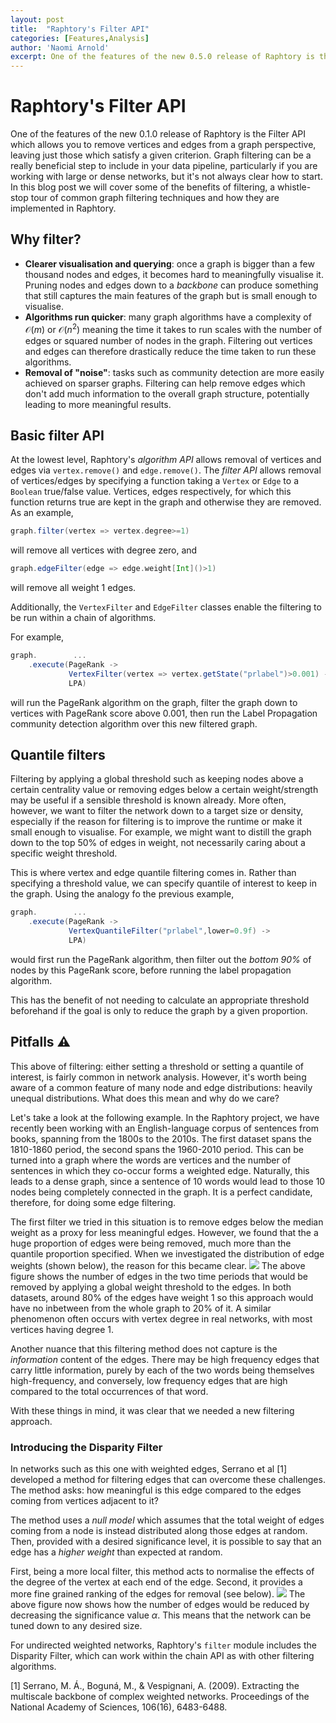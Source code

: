 ```yaml
---
layout: post
title:  "Raphtory's Filter API"
categories: [Features,Analysis]
author: 'Naomi Arnold'
excerpt: One of the features of the new 0.5.0 release of Raphtory is the Filter API which allows you to remove vertices and edges from a graph perspective, leaving just those which satisfy a given criterion. Graph filtering can be a really beneficial step to include in your data pipeline, particularly if you are working with large or dense networks, but it's not always clear how to start. In this blog post we will cover some of the benefits of filtering, a whistle-stop tour of common graph filtering techniques and how they are implemented in Raphtory.
---
```


# Raphtory's Filter API

One of the features of the new 0.1.0 release of Raphtory is the Filter API which allows you to remove vertices and edges from a graph perspective, leaving just those which satisfy a given criterion. Graph filtering can be a really beneficial step to include in your data pipeline, particularly if you are working with large or dense networks, but it's not always clear how to start. In this blog post we will cover some of the benefits of filtering, a whistle-stop tour of common graph filtering techniques and how they are implemented in Raphtory.

## Why filter?

* **Clearer visualisation and querying**: once a graph is bigger than a few thousand nodes and edges, it becomes hard to meaningfully visualise it. Pruning nodes and edges down to a *backbone* can produce something that still captures the main features of the graph but is small enough to visualise.
* **Algorithms run quicker**: many graph algorithms have a complexity of $\mathcal{O}(m)$ or $\mathcal{O}(n^2)$ meaning the time it takes to run scales with the number of edges or squared number of nodes in the graph. Filtering out vertices and edges can therefore drastically reduce the time taken to run these algorithms.
* **Removal of "noise"**: tasks such as community detection are more easily achieved on sparser graphs. Filtering can help remove edges which don't add much information to the overall graph structure, potentially leading to more meaningful results.

## Basic filter API

At the lowest level, Raphtory's *algorithm API* allows removal of vertices and edges via `vertex.remove()` and `edge.remove()`. The *filter API* allows removal of vertices/edges by specifying a function taking a `Vertex` or `Edge` to a `Boolean` true/false value. Vertices, edges respectively, for which this function returns true are kept in the graph and otherwise they are removed. As an example,
```scala
graph.filter(vertex => vertex.degree>=1)
```
will remove all vertices with degree zero, and
```scala
graph.edgeFilter(edge => edge.weight[Int]()>1)
```
will remove all weight 1 edges. 

Additionally, the `VertexFilter` and `EdgeFilter` classes enable the filtering to be run within a chain of algorithms.

For example,

```scala
graph.        ...
    .execute(PageRank -> 
             VertexFilter(vertex => vertex.getState("prlabel")>0.001) ->
             LPA)
```
will run the PageRank algorithm on the graph, filter the graph down to vertices with PageRank score above 0.001, then run the Label Propagation community detection algorithm over this new filtered graph.

## Quantile filters
Filtering by applying a global threshold such as keeping nodes above a certain centrality value or removing edges below a certain weight/strength may be useful if a sensible threshold is known already. More often, however, we want to filter the network down to a target size or density, especially if the reason for filtering is to improve the runtime or make it small enough to visualise. For example, we might want to distill the graph down to the top 50% of edges in weight, not necessarily caring about a specific weight threshold. 

This is where vertex and edge quantile filtering comes in. Rather than specifying a threshold value, we can specify quantile of interest to keep in the graph. Using the analogy fo the previous example,

```scala
graph.        ...
    .execute(PageRank -> 
             VertexQuantileFilter("prlabel",lower=0.9f) ->
             LPA)
```

would first run the PageRank algorithm, then filter out the *bottom 90%* of nodes by this PageRank score, before running the label propagation algorithm.

This has the benefit of not needing to calculate an appropriate threshold beforehand if the goal is only to reduce the graph by a given proportion.

## Pitfalls :warning:

This above of filtering: either setting a threshold or setting a quantile of interest, is fairly common in network analysis. However, it's worth being aware of a common feature of many node and edge distributions: heavily unequal distributions. What does this mean and why do we care?

Let's take a look at the following example. In the Raphtory project, we have recently been working with an English-language corpus of sentences from books, spanning from the 1800s to the 2010s. The first dataset spans the 1810-1860 period, the second spans the 1960-2010 period. This can be turned into a graph where the words are vertices and the number of sentences in which they co-occur forms a weighted edge. Naturally, this leads to a dense graph, since a sentence of 10 words would lead to those 10 nodes being completely connected in the graph. It is a perfect candidate, therefore, for doing some edge filtering.

The first filter we tried in this situation is to remove edges below the median weight as a proxy for less meaningful edges. However, we found that the a huge proportion of edges were being removed, much more than the quantile proportion specified. When we investigated the distribution of edge weights (shown below), the reason for this became clear.
![](https://i.imgur.com/cEC5z8q.png)
The above figure shows the number of edges in the two time periods that would be removed by applying a global weight threshold to the edges. In both datasets, around 80% of the edges have weight 1 so this approach would have no inbetween from the whole graph to 20% of it. A similar phenomenon often occurs with vertex degree in real networks, with most vertices having degree 1.

Another nuance that this filtering method does not capture is the *information* content of the edges. There may be high frequency edges that carry little information, purely by each of the two words being themselves high-frequency, and conversely, low frequency edges that are high compared to the total occurrences of that word.

With these things in mind, it was clear that we needed a new filtering approach.

### Introducing the Disparity Filter

In networks such as this one with weighted edges, Serrano et al [1] developed a method for filtering edges that can overcome these challenges. The method asks: how meaningful is this edge compared to the edges coming from vertices adjacent to it? 

The method uses a *null model* which assumes that the total weight of edges coming from a node is instead distributed along those edges at random. Then, provided with a desired significance level, it is possible to say that an edge has a *higher weight* than expected at random. 

First, being a more local filter, this method acts to normalise the effects of the degree of the vertex at each end of the edge. Second, it provides a more fine grained ranking of the edges for removal (see below).
![](https://i.imgur.com/1mXEhT6.png)
The above figure now shows how the number of edges would be reduced by decreasing the significance value $\alpha$. This means that the network can be tuned down to any desired size.

For undirected weighted networks, Raphtory's `filter` module includes the Disparity Filter, which can work within the chain API as with other filtering algorithms. 

[1] Serrano, M. Á., Boguná, M., & Vespignani, A. (2009). Extracting the multiscale backbone of complex weighted networks. Proceedings of the National Academy of Sciences, 106(16), 6483-6488.